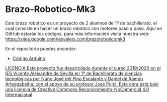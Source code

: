 # Brazo-Robotico-Mk3
Este brazo robótico es un proyecto de 2 alumnos de 1º de bachillerato, el cual consiste en hacer un brazo robótico con motores paso a paso.
Aquí en GitHub estarán los códigos, para más información visita nuestra web: https://sites.google.com/iesvaleix.com/brazoroboticomk3

En el repositorio puedes encontar:

-  <a href="https://github.com/Nuno2003/Brazo-Robotico-Mk3/blob/master/Control_Brazo.ino"> Código Arduino


LICENCIA
Este proyecto fue desarrollado durante el curso 2019/2020 en el IES Vicente Aleixandre de Sevilla en 1º de Bachillerato de ciencias tecnológicas por Nuno José del Pino Escalante y Daniel de Ramón Arteagabeitia, con el apoyo de su profesor José Pujol. 
Esta obra está bajo una <a rel="license" href="http://creativecommons.org/licenses/by-nc/4.0/"> licencia de Creative Commons Reconocimiento-NoComercial 4.0 Internacional
